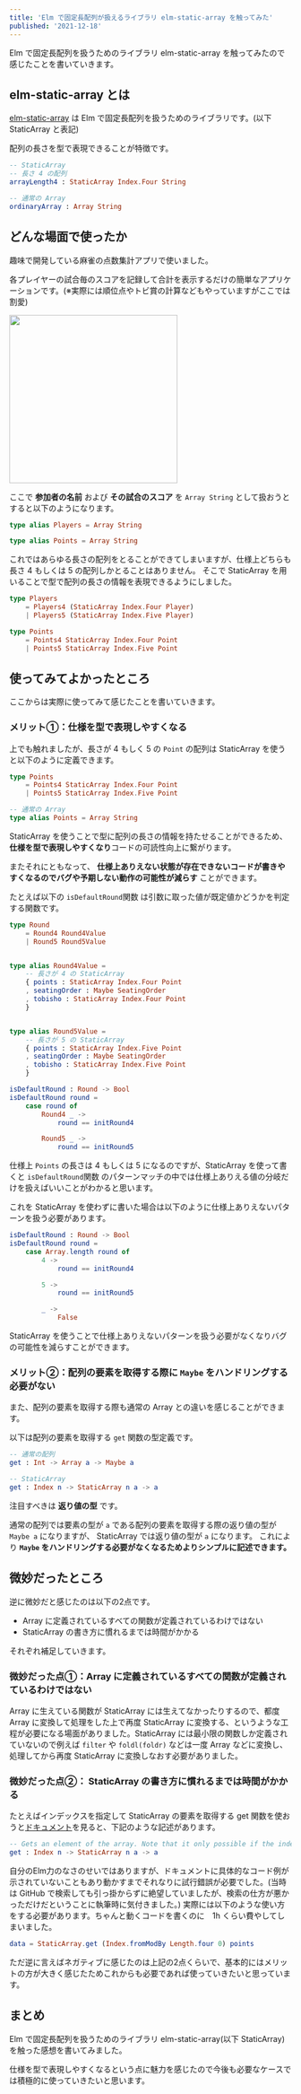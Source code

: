 ```yaml
---
title: 'Elm で固定長配列が扱えるライブラリ elm-static-array を触ってみた'
published: '2021-12-18'
---
```


<!-- TODO --> 
<!-- TODO: を消化する -->
<!-- 1. 推敲・正確性をあげたりする -->
<!-- メインパートであるよかったところ・微妙だったところの内容をいい感じにしていく -->
<!-- なぜ使ったのかって書いた方がいいかな -->
<!-- textlint の error を解消する -->

Elm で固定長配列を扱うためのライブラリ elm-static-array を触ってみたので感じたことを書いていきます。

<!-- TODO: 目次を設置する -->

## elm-static-array とは
<!-- 全部 elm-static-array って書いた方がいいかな -->
[elm-static-array](https://package.elm-lang.org/packages/Orasund/elm-static-array/latest/) は Elm で固定長配列を扱うためのライブラリです。(以下 StaticArray と表記)

配列の長さを型で表現できることが特徴です。

```elm
-- StaticArray
-- 長さ 4 の配列
arrayLength4 : StaticArray Index.Four String

-- 通常の Array
ordinaryArray : Array String
```

## どんな場面で使ったか
趣味で開発している麻雀の点数集計アプリで使いました。

各プレイヤーの試合毎のスコアを記録して合計を表示するだけの簡単なアプリケーションです。(※実際には順位点やトビ賞の計算などもやっていますがここでは割愛)

<img src='https://user-images.githubusercontent.com/49891479/144793092-395b5cfb-fa54-43b7-9ec5-7926ccbbb647.png' height=300/>

ここで **参加者の名前** および **その試合のスコア** を `Array String` として扱おうとすると以下のようになります。

```elm
type alias Players = Array String

type alias Points = Array String
```

これではあらゆる長さの配列をとることができてしまいますが、仕様上どちらも長さ 4 もしくは 5 の配列しかとることはありません。
そこで StaticArray を用いることで型で配列の長さの情報を表現できるようにしました。

```elm
type Players
    = Players4 (StaticArray Index.Four Player)
    | Players5 (StaticArray Index.Five Player)

type Points
    = Points4 StaticArray Index.Four Point
    | Points5 StaticArray Index.Five Point
```

## 使ってみてよかったところ
ここからは実際に使ってみて感じたことを書いていきます。

### メリット①：仕様を型で表現しやすくなる
上でも触れましたが、長さが 4 もしく 5 の `Point` の配列は StaticArray を使うと以下のように定義できます。

```elm
type Points
    = Points4 StaticArray Index.Four Point
    | Points5 StaticArray Index.Five Point

-- 通常の Array
type alias Points = Array String
```

StaticArray を使うことで型に配列の長さの情報を持たせることができるため、**仕様を型で表現しやすくなり**コードの可読性向上に繋がります。

<!-- 注釈で動画リンクを貼りたい -->
<!-- 仕様上ありえない状態を表現できないようなコードを書くべきである、という指針 -->
またそれにともなって、 **仕様上ありえない状態が存在できないコードが書きやすくなるのでバグや予期しない動作の可能性が減らす** ことができます。

たとえば以下の `isDefaultRound`関数 は引数に取った値が既定値かどうかを判定する関数です。

```elm
type Round
    = Round4 Round4Value
    | Round5 Round5Value


type alias Round4Value =
    -- 長さが 4 の StaticArray
    { points : StaticArray Index.Four Point
    , seatingOrder : Maybe SeatingOrder
    , tobisho : StaticArray Index.Four Point
    }


type alias Round5Value =
    -- 長さが 5 の StaticArray
    { points : StaticArray Index.Five Point
    , seatingOrder : Maybe SeatingOrder
    , tobisho : StaticArray Index.Five Point
    }

isDefaultRound : Round -> Bool
isDefaultRound round =
    case round of
        Round4 _ ->
            round == initRound4

        Round5 _ ->
            round == initRound5
```

仕様上 `Points` の長さは 4 もしくは 5 になるのですが、StaticArray を使って書くと `isDefaultRound`関数 のパターンマッチの中では仕様上ありえる値の分岐だけを扱えばいいことがわかると思います。

これを StaticArray を使わずに書いた場合は以下のように仕様上ありえないパターンを扱う必要があります。

```elm
isDefaultRound : Round -> Bool
isDefaultRound round =
    case Array.length round of
        4 ->
            round == initRound4

        5 ->
            round == initRound5

        _ ->
            False
```

StaticArray を使うことで仕様上ありえないパターンを扱う必要がなくなりバグの可能性を減らすことができます。

### メリット②：配列の要素を取得する際に `Maybe` をハンドリングする必要がない
また、配列の要素を取得する際も通常の Array との違いを感じることができます。

以下は配列の要素を取得する `get` 関数の型定義です。

```elm
-- 通常の配列
get : Int -> Array a -> Maybe a

-- StaticArray
get : Index n -> StaticArray n a -> a
```

注目すべきは **返り値の型** です。

通常の配列では要素の型が `a` である配列の要素を取得する際の返り値の型が `Maybe a` になりますが、 StaticArray では返り値の型が `a` になります。
これにより **`Maybe` をハンドリングする必要がなくなるためよりシンプルに記述できます。** 

## 微妙だったところ
逆に微妙だと感じたのは以下の2点です。

- Array に定義されているすべての関数が定義されているわけではない
- StaticArray の書き方に慣れるまでは時間がかかる

それぞれ補足していきます。

### 微妙だった点①：Array に定義されているすべての関数が定義されているわけではない

Array に生えている関数が StaticArray には生えてなかったりするので、都度 Array に変換して処理をした上で再度 StaticArray に変換する、というような工程が必要になる場面がありました。StaticArray には最小限の関数しか定義されていないので例えば `filter` や `foldl(foldr)` などは一度 Array などに変換し、処理してから再度 StaticArray に変換しなおす必要がありました。

### 微妙だった点②： StaticArray の書き方に慣れるまでは時間がかかる

たとえばインデックスを指定して StaticArray の要素を取得する get 関数を使おうと[ドキュメント](https://package.elm-lang.org/packages/Orasund/elm-static-array/latest/StaticArray#get)を見ると、下記のような記述があります。

```elm
-- Gets an element of the array. Note that it only possible if the index is in bound. Therefore eliminating Off-by-one errors.
get : Index n -> StaticArray n a -> a
```

自分のElm力のなさのせいではありますが、ドキュメントに具体的なコード例が示されていないこともあり動かすまでそれなりに試行錯誤が必要でした。(当時は GitHub で検索しても引っ掛からずに絶望していましたが、検索の仕方が悪かっただけだということに執筆時に気付きました。)
実際には以下のような使い方をする必要があります。ちゃんと動くコードを書くのに　1h くらい費やしてしまいました。

```elm
data = StaticArray.get (Index.fromModBy Length.four 0) points
```

ただ逆に言えばネガティブに感じたのは上記の2点くらいで、基本的にはメリットの方が大きく感じたためこれからも必要であれば使っていきたいと思っています。

<!-- - fromList が `1 [2]` みたいな形で書かないといけないので面倒くさい -->
<!--   - 空ではない配列をつくりたいので仕方ないけども。( `1 []` みたいにかけてしまうので) -->

<!-- ## このライブラリを使わずともこういう方法で代替できるかもしれない -->
<!-- - ValidatedPoint 型をつくって 長さを確定させる -->
<!--   - 人間にとって仕様が理解しやすいみたいなところは満たせるかも -->
<!--   - ただ型としてわかっているわけではないので、 get は Maybe になる。 -->

<!-- 時間があったらかく -->
<!-- ## 内部実装について -->
<!--   - phantom type について理解できていると語れそう -->
<!--     > 固定長の配列を使用してください！すべてのチェックはコンパイル時に行われます。これは可能ですか？はい、そうです！魔法の言葉はファントムタイプです。(https://package.elm-lang.org/packages/Orasund/elm-static-array/latest/ の冒頭より) -->

## まとめ
Elm で固定長配列を扱うためのライブラリ elm-static-array(以下 StaticArray) を触った感想を書いてみました。

仕様を型で表現しやすくなるという点に魅力を感じたので今後も必要なケースでは積極的に使っていきたいと思います。

